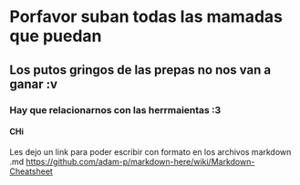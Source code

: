 # Porfavor suban todas las mamadas que puedan
## Los putos gringos de las prepas no nos van a ganar :v
### Hay que relacionarnos con las herrmaientas :3
#### CHi

Les dejo un link para poder escribir con formato en los archivos markdown .md
https://github.com/adam-p/markdown-here/wiki/Markdown-Cheatsheet
